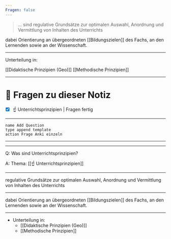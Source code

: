 ```yaml
---
Fragen: false
---
```

>... sind regulative Grundsätze zur optimalen Auswahl, Anordnung und Vermittlung von Inhalten des Unterrichts

dabei Orientierung an übergeordneten [[Bildungszielen]] des Fachs, an den Lernenden sowie an der Wissenschaft.

---

Unterteilung in:

[[Didaktische Prinzipien (Geo)]]
[[Methodische Prinzipien]]


---

# 🔎 Fragen zu dieser Notiz

- [x] ☝️ Unterrichtsprinzipien  | Fragen fertig

---

```button
name Add Question
type append template
action Frage Anki einzeln
```
___
---

Q: Was sind Unterrichtsprinzipien?

A:  Thema: [[☝️ Unterrichtsprinzipien]] 
________
regulative Grundsätze zur optimalen Auswahl, Anordnung und Vermittlung von Inhalten des Unterrichts
___
dabei Orientierung an übergeordneten [[Bildungszielen]] des Fachs, an den Lernenden sowie an der Wissenschaft.
___
- Unterteilung in:
	- [[Didaktische Prinzipien (Geo)]]
	- [[Methodische Prinzipien]]
<!--ID: 1711733852216-->















